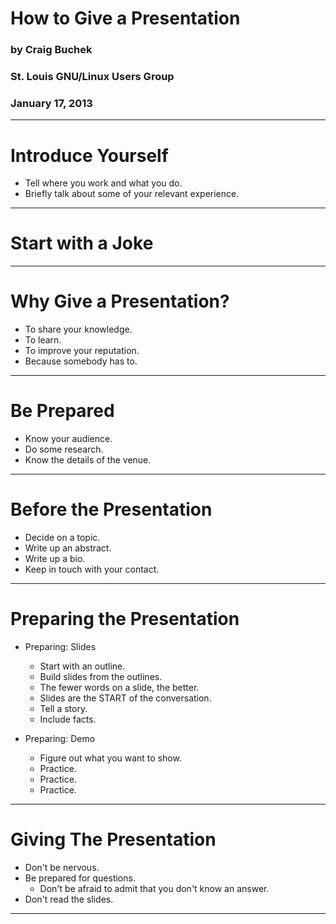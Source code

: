 How to Give a Presentation
==========================

### by Craig Buchek
### St. Louis GNU/Linux Users Group
### January 17, 2013

---

# Introduce Yourself

* Tell where you work and what you do.
* Briefly talk about some of your relevant experience.

---

# Start with a Joke

---

# Why Give a Presentation?

* To share your knowledge.
* To learn.
* To improve your reputation.
* Because somebody has to.

---

# Be Prepared

* Know your audience.
* Do some research.
* Know the details of the venue.

---

# Before the Presentation

* Decide on a topic.
* Write up an abstract.
* Write up a bio.
* Keep in touch with your contact.

---

# Preparing the Presentation

* Preparing: Slides
  * Start with an outline.
  * Build slides from the outlines.
  * The fewer words on a slide, the better.
  * Slides are the START of the conversation.
  * Tell a story.
  * Include facts.

* Preparing: Demo
  * Figure out what you want to show.
  * Practice.
  * Practice.
  * Practice.

---

# Giving The Presentation

* Don't be nervous.
* Be prepared for questions.
  * Don't be afraid to admit that you don't know an answer.
* Don't read the slides.

---

